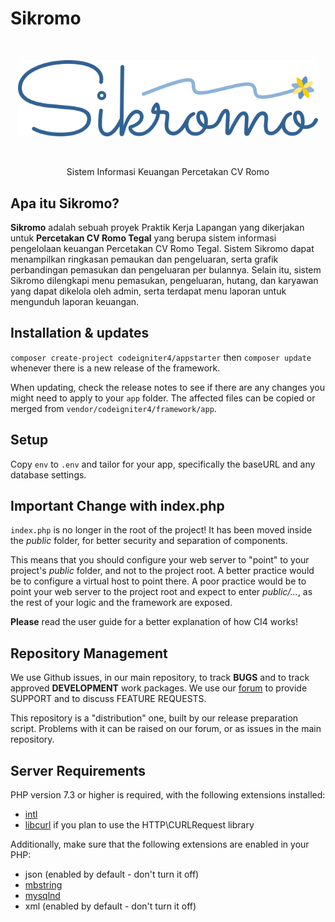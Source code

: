# Sikromo
<br>
<p align="center">
  <img width=480 src="public/logo/Sikromo_logo.png">
</p>
<br>
<p align="center"> Sistem Informasi Keuangan Percetakan CV Romo
<br>

## Apa itu Sikromo?
**Sikromo** adalah sebuah proyek Praktik Kerja Lapangan yang dikerjakan untuk
**Percetakan CV Romo Tegal** yang berupa sistem informasi pengelolaan keuangan
Percetakan CV Romo Tegal. Sistem Sikromo dapat menampilkan ringkasan pemaukan
dan pengeluaran, serta grafik perbandingan pemasukan dan pengeluaran per bulannya.
Selain itu, sistem Sikromo dilengkapi menu pemasukan, pengeluaran, hutang, dan
karyawan yang dapat dikelola oleh admin, serta terdapat menu laporan untuk
mengunduh laporan keuangan.

## Installation & updates

`composer create-project codeigniter4/appstarter` then `composer update` whenever
there is a new release of the framework.

When updating, check the release notes to see if there are any changes you might need to apply
to your `app` folder. The affected files can be copied or merged from
`vendor/codeigniter4/framework/app`.

## Setup

Copy `env` to `.env` and tailor for your app, specifically the baseURL
and any database settings.

## Important Change with index.php

`index.php` is no longer in the root of the project! It has been moved inside the *public* folder,
for better security and separation of components.

This means that you should configure your web server to "point" to your project's *public* folder, and
not to the project root. A better practice would be to configure a virtual host to point there. A poor practice would be to point your web server to the project root and expect to enter *public/...*, as the rest of your logic and the
framework are exposed.

**Please** read the user guide for a better explanation of how CI4 works!

## Repository Management

We use Github issues, in our main repository, to track **BUGS** and to track approved **DEVELOPMENT** work packages.
We use our [forum](http://forum.codeigniter.com) to provide SUPPORT and to discuss
FEATURE REQUESTS.

This repository is a "distribution" one, built by our release preparation script.
Problems with it can be raised on our forum, or as issues in the main repository.

## Server Requirements

PHP version 7.3 or higher is required, with the following extensions installed:

- [intl](http://php.net/manual/en/intl.requirements.php)
- [libcurl](http://php.net/manual/en/curl.requirements.php) if you plan to use the HTTP\CURLRequest library

Additionally, make sure that the following extensions are enabled in your PHP:

- json (enabled by default - don't turn it off)
- [mbstring](http://php.net/manual/en/mbstring.installation.php)
- [mysqlnd](http://php.net/manual/en/mysqlnd.install.php)
- xml (enabled by default - don't turn it off)
